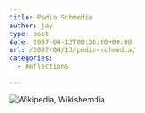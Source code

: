 ```yaml
---
title: Pedia Schmedia
author: jay
type: post
date: 2007-04-13T00:30:00+00:00
url: /2007/04/13/pedia-schmedia/
categories:
  - Reflections

---
```

![Wikipedia, Wikishemdia][1]

 [1]: https://files.rambleon.org/images/2007/04/pedia.jpg